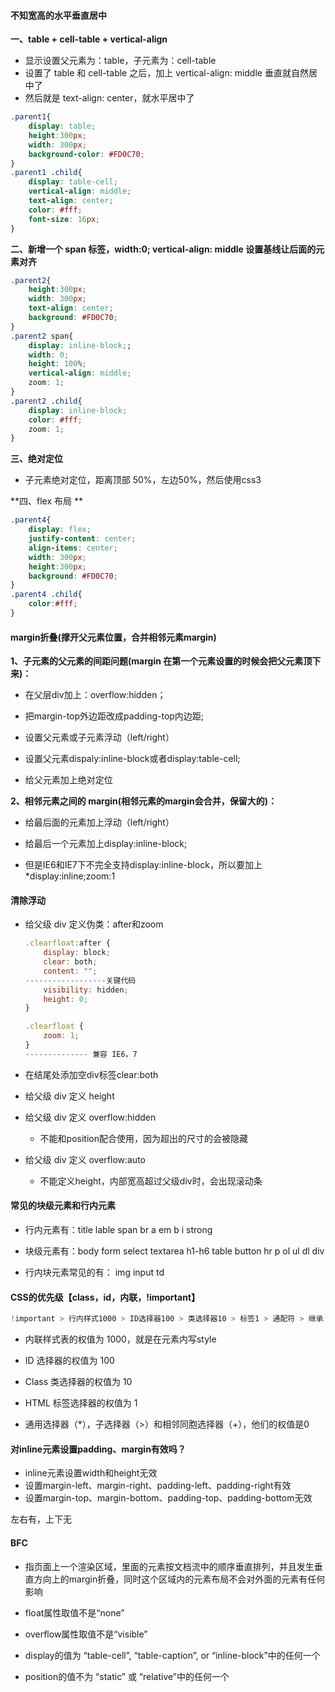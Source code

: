 #### 不知宽高的水平垂直居中

**一、table + cell-table + vertical-align** 

- 显示设置父元素为：table，子元素为：cell-table
- 设置了 table 和 cell-table 之后，加上 vertical-align: middle 垂直就自然居中了
- 然后就是 text-align: center，就水平居中了

```css
.parent1{
    display: table;
    height:300px;
    width: 300px;
    background-color: #FD0C70;
}
.parent1 .child{
    display: table-cell;
    vertical-align: middle;
    text-align: center;
    color: #fff;
    font-size: 16px;
}
```



**二、新增一个 span 标签，width:0; vertical-align: middle 设置基线让后面的元素对齐**

```css
.parent2{
    height:300px;
    width: 300px;
    text-align: center;
    background: #FD0C70;
}
.parent2 span{
    display: inline-block;;
    width: 0;
    height: 100%;
    vertical-align: middle;
    zoom: 1;
}
.parent2 .child{
    display: inline-block;
    color: #fff;
    zoom: 1;
}
```



**三、绝对定位**

- 子元素绝对定位，距离顶部 50%，左边50%，然后使用css3 



**四、flex 布局 ** 

```css
.parent4{
    display: flex;
    justify-content: center;
    align-items: center;
    width: 300px;
    height:300px;
    background: #FD0C70;
}
.parent4 .child{
    color:#fff;
}
```



#### margin折叠(撑开父元素位置，合并相邻元素margin)

**1、子元素的父元素的间距问题(margin 在第一个元素设置的时候会把父元素顶下来)：**

- 在父层div加上：overflow:hidden；
- 把margin-top外边距改成padding-top内边距;

- 设置父元素或子元素浮动（left/right）
- 设置父元素dispaly:inline-block或者display:table-cell;
- 给父元素加上绝对定位



**2、相邻元素之间的 margin(相邻元素的margin会合并，保留大的)：**

- 给最后面的元素加上浮动（left/right）

- 给最后一个元素加上display:inline-block;

- 但是IE6和IE7下不完全支持display:inline-block，所以要加上*display:inline;zoom:1



#### 清除浮动

- 给父级 div 定义伪类：after和zoom

  ```js
  .clearfloat:after {
      display: block;   
      clear: both;
      content: "";
  ------------------关键代码  
      visibility: hidden;
      height: 0;
  }
  
  .clearfloat {
      zoom: 1;
  }      
  -------------- 兼容 IE6，7
  ```

  

- 在结尾处添加空div标签clear:both
- 给父级 div 定义 height
- 给父级 div 定义 overflow:hidden
  - 不能和position配合使用，因为超出的尺寸的会被隐藏
- 给父级 div 定义 overflow:auto
  - 不能定义height，内部宽高超过父级div时，会出现滚动条







#### 常见的块级元素和行内元素

- 行内元素有：title lable span br a em b i strong

- 块级元素有：body form select textarea h1-h6 table button hr p ol ul dl div
- 行内块元素常见的有： img input td



#### CSS的优先级【class，id，内联，!important】

```js
!important > 行内样式1000 > ID选择器100 > 类选择器10 > 标签1 > 通配符 > 继承 > 浏览器默认属性
```

- 内联样式表的权值为 1000，就是在元素内写style
- ID 选择器的权值为 100
- Class 类选择器的权值为 10
- HTML 标签选择器的权值为 1

- 通用选择器（*），子选择器（>）和相邻同胞选择器（+），他们的权值是0



#### 对inline元素设置padding、margin有效吗？

- inline元素设置width和height无效
- 设置margin-left、margin-right、padding-left、padding-right有效
- 设置margin-top、margin-bottom、padding-top、padding-bottom无效

左右有，上下无



#### BFC

- 指页面上一个渲染区域，里面的元素按文档流中的顺序垂直排列，并且发生垂直方向上的margin折叠，同时这个区域内的元素布局不会对外面的元素有任何影响

- float属性取值不是“none”
- overflow属性取值不是“visible”
- display的值为 “table-cell”, “table-caption”, or “inline-block”中的任何一个
- position的值不为 “static” 或 “relative”中的任何一个





